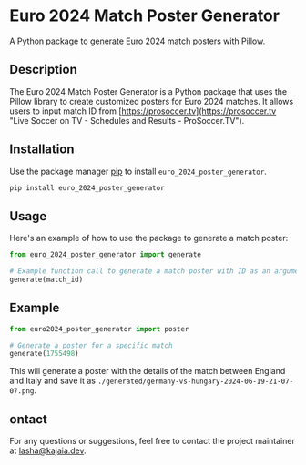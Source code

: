# Euro 2024 Match Poster Generator

A Python package to generate Euro 2024 match posters with Pillow.

## Description

The Euro 2024 Match Poster Generator is a Python package that uses the Pillow library to create customized posters for Euro 2024 matches. It allows users to input match ID from [https://prosoccer.tv](https://prosoccer.tv "Live Soccer on TV - Schedules and Results - ProSoccer.TV").

## Installation

Use the package manager [pip](https://pip.pypa.io/en/stable/) to install `euro_2024_poster_generator`.

```bash
pip install euro_2024_poster_generator
```

## Usage

Here's an example of how to use the package to generate a match poster:

```python
from euro_2024_poster_generator import generate

# Example function call to generate a match poster with ID as an argument
generate(match_id)
```

## Example

```python
from euro2024_poster_generator import poster

# Generate a poster for a specific match
generate(1755498)
```

This will generate a poster with the details of the match between England and Italy and save it as `./generated/germany-vs-hungary-2024-06-19-21-07-07.png`.

## ontact

For any questions or suggestions, feel free to contact the project maintainer at lasha@kajaia.dev.
